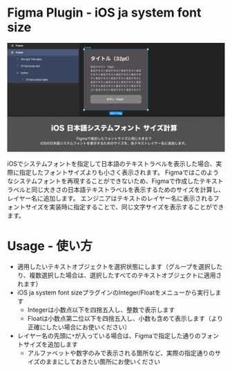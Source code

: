 # Figma Plugin - iOS ja system font size

![iOS 日本語システムフォント サイズ計算](assets/artwork.png)

iOSでシステムフォントを指定して日本語のテキストラベルを表示した場合、実際に指定したフォントサイズよりも小さく表示されます。
Figmaではこのようなシステムフォントを再現することができないため、Figmaで作成したテキストラベルと同じ大きさの日本語テキストラベルを表示するためのサイズを計算し、レイヤー名に追加します。
エンジニアはテキストのレイヤー名に表示されるフォントサイズを実装時に指定することで、同じ文字サイズを表示することができます。

# Usage - 使い方
- 適用したいテキストオブジェクトを選択状態にします（グループを選択したり、複数選択した場合は、選択したすべてのテキストオブジェクトに適用されます）
- iOS ja system font sizeプラグインのInteger/Floatをメニューから実行します
    - Integerは小数点以下を四捨五入し、整数で表示します
    - Floatは小数点第二位以下を四捨五入し、小数も含めて表示します（より正確にしたい場合にお使いください）
- レイヤー名の先頭に`*`が入っている場合は、Figmaで指定した通りのフォントサイズを追加します
    - アルファベットや数字のみで表示される箇所など、実際の指定通りのサイズのままにしておきたい箇所にお使いください
